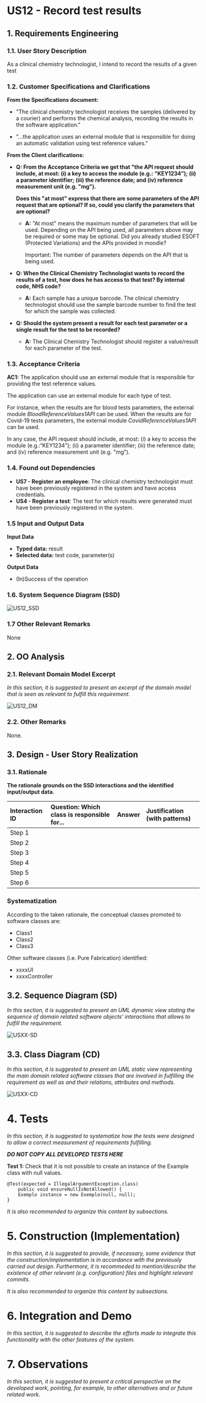 # US12 - Record test results

## 1. Requirements Engineering

### 1.1. User Story Description

As a clinical chemistry technologist, I intend to record the results of a given test

### 1.2. Customer Specifications and Clarifications 

**From the Specifications document:**
* "The clinical chemistry technologist receives the samples (delivered
  by a courier) and performs the chemical analysis, recording the results in the software application."
  
* "…the application uses an external module that is responsible for doing an automatic validation using
  test reference values."
  
**From the Client clarifications:**
* **Q: From the Acceptance Criteria we get that "the API request should include, at most: (i) a key to access the module (e.g.: “KEY1234”); (ii) a parameter identifier; (iii) the reference date; and (iv) reference measurement unit (e.g. "mg").**
  
  **Does this "at most" express that there are some parameters of the API request that are optional? If so, could you clarify the parameters that are optional?**

  * **A:** "At most" means the maximum number of parameters that will be used. Depending on the API being used, all parameters above may be required or some may be optional. Did you already studied ESOFT (Protected Variations) and the APIs provided in moodle?

    Important: The number of parameters depends on the API that is being used.
  
* **Q: When the Clinical Chemistry Technologist wants to record the results of a test, how does he has access to that test? By internal code, NHS code?**
  
  * **A:** Each sample has a unique barcode. The clinical chemistry technologist should use the sample barcode number to find the test for which the sample was collected.

* **Q: Should the system present a result for each test parameter or a single result for the test to be recorded?**

  * **A:** The Clinical Chemistry Technologist should register a value/result for each parameter of the test.

### 1.3. Acceptance Criteria

**AC1:** The application should use an external module that is responsible for providing the test reference values. 

The application can use an external module for each type of test. 

For instance, when the results are for blood tests parameters, the external module *BloodReferenceValues1API* can be used. When the results are for Covid-19 tests parameters, the external module *CovidReferenceValues1API* can be used.

In any case, the API request should include, at most: (i) a key to access the module (e.g.:“KEY1234”); (ii) a parameter identifier; (iii) the reference date; and (iv) reference measurement unit (e.g. "mg").


### 1.4. Found out Dependencies

* **US7 - Register an employee**: The clinical chemistry technologist must have been previously registered in the system and have access credentials.
* **US4 - Register a test**: The test for which results were generated must have been previously registered in the system.

### 1.5 Input and Output Data

**Input Data**
* **Typed data:** result
* **Selected data:** test code, parameter(s)


**Output Data**
* (In)Success of the operation

### 1.6. System Sequence Diagram (SSD)

![US12_SSD](US12_SSD.svg)


### 1.7 Other Relevant Remarks

None

## 2. OO Analysis

### 2.1. Relevant Domain Model Excerpt 
*In this section, it is suggested to present an excerpt of the domain model that is seen as relevant to fulfill this requirement.* 

![US12_DM](US12_DM.svg)

### 2.2. Other Remarks

None.


## 3. Design - User Story Realization 

### 3.1. Rationale

**The rationale grounds on the SSD interactions and the identified input/output data.**

| Interaction ID | Question: Which class is responsible for... | Answer  | Justification (with patterns)  |
|:-------------  |:--------------------- |:------------|:---------------------------- |
| Step 1  		 |							 |             |                              |
| Step 2  		 |							 |             |                              |
| Step 3  		 |							 |             |                              |
| Step 4  		 |							 |             |                              |
| Step 5  		 |							 |             |                              |
| Step 6  		 |							 |             |                              |              

### Systematization ##

According to the taken rationale, the conceptual classes promoted to software classes are: 

 * Class1
 * Class2
 * Class3

Other software classes (i.e. Pure Fabrication) identified: 
 * xxxxUI  
 * xxxxController

## 3.2. Sequence Diagram (SD)

*In this section, it is suggested to present an UML dynamic view stating the sequence of domain related software objects' interactions that allows to fulfill the requirement.* 

![USXX-SD](USXX-SD.svg)

## 3.3. Class Diagram (CD)

*In this section, it is suggested to present an UML static view representing the main domain related software classes that are involved in fulfilling the requirement as well as and their relations, attributes and methods.*

![USXX-CD](USXX-CD.svg)

# 4. Tests 
*In this section, it is suggested to systematize how the tests were designed to allow a correct measurement of requirements fulfilling.* 

**_DO NOT COPY ALL DEVELOPED TESTS HERE_**

**Test 1:** Check that it is not possible to create an instance of the Example class with null values. 

	@Test(expected = IllegalArgumentException.class)
		public void ensureNullIsNotAllowed() {
		Exemplo instance = new Exemplo(null, null);
	}

*It is also recommended to organize this content by subsections.* 

# 5. Construction (Implementation)

*In this section, it is suggested to provide, if necessary, some evidence that the construction/implementation is in accordance with the previously carried out design. Furthermore, it is recommeded to mention/describe the existence of other relevant (e.g. configuration) files and highlight relevant commits.*

*It is also recommended to organize this content by subsections.* 

# 6. Integration and Demo 

*In this section, it is suggested to describe the efforts made to integrate this functionality with the other features of the system.*


# 7. Observations

*In this section, it is suggested to present a critical perspective on the developed work, pointing, for example, to other alternatives and or future related work.*





